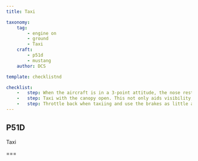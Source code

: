 ```yaml
---
title: Taxi

taxonomy:
    tag:
        - engine on
        - ground
        - Taxi
    craft:
        - p51d
        - mustang
    author: DCS

template: checklistnd

checklist:
    -   step: When the aircraft is in a 3-point attitude, the nose restricts forward visibility. This means that in taxiing, you must zig-zag (or "S-turn") continually.  
    -   step: Taxi with the canopy open. This not only aids visibility, but keeps the cockpit cooler on the ground. In ordinary taxiing, keep the stick aft of neutral. This locks the tail wheel and makes it steerable through 6° right or left with the rudder pedals. To make sharp turns or to go around corners, unlock the tail wheel by pushing the stick full forward. In this position the tail wheel is full swiveling. Be careful not to start a sharp turn before unlocking the tail wheel – it tends to bind.  
    -   step: Throttle back when taxiing and use the brakes as little as possible. There is no point in wasting a lot of gasoline and burning up your brakes on the taxi strip.
---
```


## P51D 
Taxi

===



